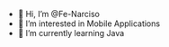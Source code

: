 - 👋 Hi, I’m @Fe-Narciso
- 👀 I’m interested in Mobile Applications
- 🌱 I’m currently learning Java

<!---
Fe-Narciso/Fe-Narciso is a ✨ special ✨ repository because its `README.md` (this file) appears on your GitHub profile.
You can click the Preview link to take a look at your changes.
--->
